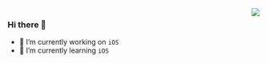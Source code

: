 <img align="right" src="https://github-readme-stats.vercel.app/api?username=0x1306a94&count_private&show_icons=true&theme=radical&bg_color=DEG,DD5744,834687&title_color=ffffff&text_color=ffffff" />

### Hi there 👋

- 🔭 I’m currently working on `iOS`
- 🌱 I’m currently learning `iOS`


